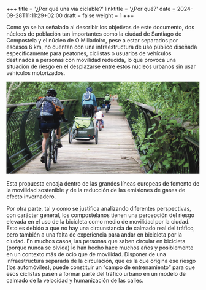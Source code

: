 +++
title = '¿Por qué una vía ciclable?'
linktitle = '¿Por qué?'
date = 2024-09-28T11:11:29+02:00
draft = false
weight = 1
+++

Como ya se ha señalado al describir los objetivos de este documento, dos núcleos de población tan importantes como la ciudad de Santiago de Compostela y el núcleo de O Milladoiro, pese a estar separados por escasos 6 km, no cuentan con una infraestructura de uso público diseñada específicamente para peatones, ciclistas o usuarios de vehículos destinados a personas con movilidad reducida, lo que provoca una situación de riesgo en el desplazarse entre estos núcleos urbanos sin usar vehículos motorizados.

![Ciclovía segura](img/ciclovia.png)

Esta propuesta encaja dentro de las grandes líneas europeas de fomento de la movilidad sostenible y de la reducción de las emisiones de gases de efecto invernadero.

Por otra parte, tal y como se justifica analizando diferentes perspectivas, con carácter general, los compostelanos tienen una percepción del riesgo elevada en el uso de la bicicleta como medio de movilidad por la ciudad. Esto es debido a que no hay una circunstancia de calmado real del tráfico, pero también a una falta de experiencia para andar en bicicleta por la ciudad. En muchos casos, las personas que saben circular en bicicleta (porque nunca se olvida) lo han hecho hace muchos años y posiblemente en un contexto más de ocio que de movilidad. Disponer de una infraestructura separada de la circulación, que es la que origina ese riesgo (los automóviles), puede constituir un “campo de entrenamiento” para que esos ciclistas pasen a formar parte del tráfico urbano en un modelo de calmado de la velocidad y humanización de las calles.
